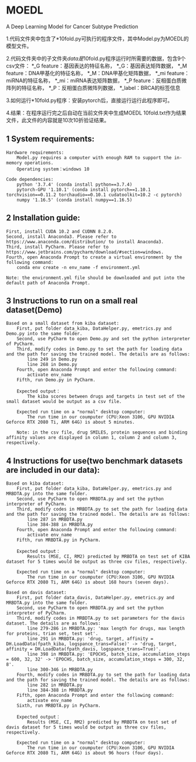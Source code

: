# MOEDL

 A Deep Learning Model for Cancer Subtype Prediction



1.代码文件夹中包含了*10fold.py可执行的程序文件，其中Model.py为MOEDL的模型文件。

2.代码文件夹中的子文件夹*data是*10fold.py程序运行时所需要的数据，包含9个csv文件：
	  *_G feature：基因表达的特征名称，
	  *_G：基因表达矩阵数据，
	  *_M feature：DNA甲基化的特征名称，
	  *_M：DNA甲基化矩阵数据，
	  *_mi feature：miRNA的特征名称，
	  *_mi：miRNA表达矩阵数据，
	  *_P feature：反相蛋白质微阵列的特征名称，
	  *_P：反相蛋白质微阵列数据，
	  *_label：BRCA的标签信息

3.如何运行*10fold.py程序：安装pytorch后，直接运行运行此程序即可。

4.结果：在程序运行完之后自动在当前文件夹中生成MOEDL 10fold.txt作为结果文件，此文件的内容就是10次10折验证结果。  



## 1 System requirements:

```
Hardware requirements: 
	Model.py requires a computer with enough RAM to support the in-memory operations.
	Operating system：windows 10

Code dependencies:
	python '3.7.4' (conda install python==3.7.4)
	pytorch-GPU '1.10.1' (conda install pytorch==1.10.1 torchvision==0.11.2 torchaudio==0.10.1 cudatoolkit=10.2 -c pytorch)
	numpy '1.16.5' (conda install numpy==1.16.5)
```

## 2 Installation guide:

```
First, install CUDA 10.2 and CUDNN 8.2.0.
Second, install Anaconda3. Please refer to https://www.anaconda.com/distribution/ to install Anaconda3.
Third, install PyCharm. Please refer to https://www.jetbrains.com/pycharm/download/#section=windows.
Fourth, open Anaconda Prompt to create a virtual environment by the following command:
	conda env create -n env_name -f environment.yml

Note: the environment.yml file should be downloaded and put into the default path of Anaconda Prompt.
```

## 3 Instructions to run on a small real dataset(Demo)

```
Based on a small dataset from kiba dataset:
	First, put folder data_kiba, DataHelper.py, emetrics.py and Demo.py into the same folder.
	Second, use PyCharm to open Demo.py and set the python interpreter of PyCharm.
	Third, modify codes in Demo.py to set the path for loading data and the path for saving the trained model. The details are as follows:
		line 249 in Demo.py
		line 268 in Demo.py
	Fourth, open Anaconda Prompt and enter the following command:
		activate env_name
	Fifth, run Demo.py in PyCharm.

	Expected output：
		The kiba scores between drugs and targets in test set of the small dataset would be output as a csv file.
	
	Expected run time on a "normal" desktop computer:
		The run time in our coumputer (CPU:Xeon 3106, GPU NVIDIA Geforce RTX 2080 Ti, ARM 64G) is about 5 minutes.

	Note: in the csv file, drug SMILES, protein sequences and binding affinity values are displayed in column 1, column 2 and column 3, respectively. 
```

## 4 Instructions for use(two benchmark datasets are included in our data):

```
Based on kiba dataset:
	First, put folder data_kiba, DataHelper.py, emetrics.py and MRBDTA.py into the same folder.
	Second, use PyCharm to open MRBDTA.py and set the python interpreter of PyCharm.
	Third, modify codes in MRBDTA.py to set the path for loading data and the path for saving the trained model. The details are as follows:
		line 287 in MRBDTA.py
		line 384-388 in MRBDTA.py
	Fourth, open Anaconda Prompt and enter the following command:
		activate env_name
	Fifth, run MRBDTA.py in PyCharm.

	Expected output：
		Results (MSE, CI, RM2) predicted by MRBDTA on test set of KIBA dataset for 5 times would be output as three csv files, respectively.

	Expected run time on a "normal" desktop computer:
		The run time in our coumputer (CPU:Xeon 3106, GPU NVIDIA Geforce RTX 2080 Ti, ARM 64G) is about 168 hours (seven days).

Based on davis dataset:
	First, put folder data_davis, DataHelper.py, emetrics.py and MRBDTA.py into the same folder.
	Second, use PyCharm to open MRBDTA.py and set the python interpreter of PyCharm.
	Third, modify codes in MRBDTA.py to set parameters for the davis dataset. The details are as follows:
		line 279-286 in MRBDTA.py: 'max length for drugs, max length for proteins, trian set, test set'.
		line 291 in MRBDTA.py: 'drug, target, affinity = DH.LoadData(fpath_kiba, logspance_trans=False)' -> 'drug, target, affinity = DH.LoadData(fpath_davis, logspance_trans=True)'.
		line 398 in MRBDTA.py: 'EPOCHS, batch_size, accumulation_steps = 600, 32, 32' -> 'EPOCHS, batch_size, accumulation_steps = 300, 32, 8'.
		line 300-346 in MRBDTA.py
	Fourth, modify codes in MRBDTA.py to set the path for loading data and the path for saving the trained model. The details are as follows:
		line 282 in MRBDTA.py
		line 384-388 in MRBDTA.py
	Fifth, open Anaconda Prompt and enter the following command:
		activate env_name
	Sixth, run MRBDTA.py in PyCharm.

	Expected output：
		Results (MSE, CI, RM2) predicted by MRBDTA on test set of davis dataset for 5 times would be output as three csv files, respectively.

	Expected run time on a "normal" desktop computer:
		The run time in our coumputer (CPU:Xeon 3106, GPU NVIDIA Geforce RTX 2080 Ti, ARM 64G) is about 96 hours (four days).
```